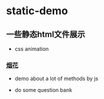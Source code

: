 # static-demo
## 一些静态html文件展示
+ css animation
### [烟花](https://febcat.github.io/static-demo/cssAnimation/firework.html)
- demo about a lot of methods by js
+ do some question bank
